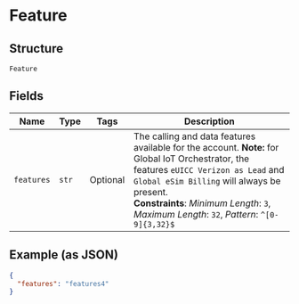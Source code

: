 
# Feature

## Structure

`Feature`

## Fields

| Name | Type | Tags | Description |
|  --- | --- | --- | --- |
| `features` | `str` | Optional | The calling and data features available for the account. **Note:** for Global IoT Orchestrator, the features `eUICC Verizon as Lead` and `Global eSim Billing` will always be present.<br>**Constraints**: *Minimum Length*: `3`, *Maximum Length*: `32`, *Pattern*: `^[0-9]{3,32}$` |

## Example (as JSON)

```json
{
  "features": "features4"
}
```

